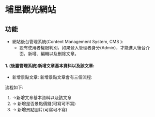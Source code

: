 # 埔里觀光網站

## 功能

* 網站後台管理系統(Content Management System, CMS ):
  * 設有使用者權限判別，如果登入管理者身分(Admin)，才能進入後台介面，新增、編輯以及刪除文章。
  
  
#### 1. (後臺管理系統)新增文章基本資料以及該文章:

 * 新增景點文章: 新增景點文章會有三個流程:
 
 流程如下:
  1.  ->新增文章基本資料以及該文章 
  2.  -> 新增是否景點價錢(可寫可不寫) 
  3.  -> 新增景點圖片(可寫可不寫)








